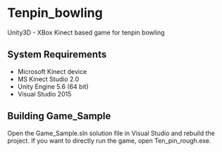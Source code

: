 # Tenpin_bowling
Unity3D - XBox Kinect based game for tenpin bowling

## System Requirements
- Microsoft Kinect device
- MS Kinect Studio 2.0
- Unity Engine 5.6 (64 bit)
- Visual Studio 2015

## Building Game_Sample
Open the Game_Sample.sln solution file in Visual Studio and rebuild the project. 
If you want to directly run the game, open Ten_pin_rough.exe.
